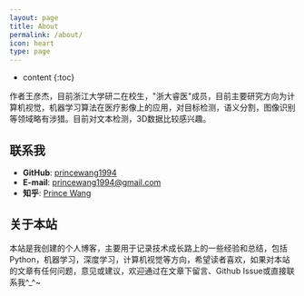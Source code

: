 ```yaml
---
layout: page
title: About
permalink: /about/
icon: heart
type: page
---
```


* content
{:toc}




作者王彦杰，目前浙江大学研二在校生，"浙大睿医"成员，目前主要研究方向为计算机视觉，机器学习算法在医疗影像上的应用，对目标检测，语义分割，图像识别等领域略有涉猎。目前对文本检测，3D数据比较感兴趣。

## 联系我

* **GitHub**: [princewang1994](https://github.com/princewang1994)
* **E-mail**: [princewang1994@gmail.com](princewang1994@gmail.com)
* **知乎**: [Prince Wang](https://www.zhihu.com/people/princewang-65/activities)

## 关于本站

本站是我创建的个人博客，主要用于记录技术成长路上的一些经验和总结，包括Python，机器学习，深度学习，计算机视觉等方向，希望读者喜欢，如果对本站的文章有任何问题，意见或建议，欢迎通过在文章下留言、Github Issue或直接联系我^_^~